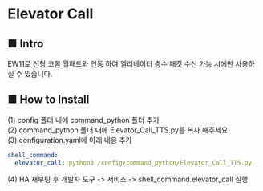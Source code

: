 # Elevator Call 
 
## ■ Intro
EW11로 신형 코콤 월패드와 연동 하여 엘리베이터 층수 패킷 수신 가능 시에만 사용하실 수 있습니다.<br>
 
## ■ How to Install
(1) config 폴더 내에 command_python 폴더 추가 <br>
(2) command_python 폴더 내에 Elevator_Call_TTS.py를 복사 해주세요. <br>
(3) configuration.yaml에 아래 내용 추가 <br> 
```yaml
shell_command:
  elevator_call: python3 /config/command_python/Elevator_Call_TTS.py
```
(4) HA 재부팅 후 개발자 도구 -> 서비스 -> shell_command.elevator_call 실행
